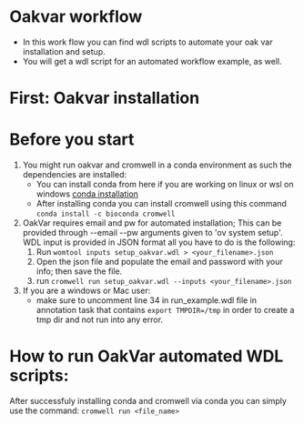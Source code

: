 # Oakvar workflow
- In this work flow you can find wdl scripts to automate your oak var installation and setup.
- You will get a wdl script for an automated workflow example, as well.
# First: Oakvar installation

# Before you start
1. You might run oakvar and cromwell in a conda environment as such the dependencies are installed:
    - You can install conda from here if you are working on linux or wsl on windows [conda installation](https://docs.conda.io/projects/conda/en/latest/user-guide/install/linux.html)
    - After installing conda you can install cromwell using this command `conda install -c bioconda cromwell`
2. OakVar requires email and pw for automated installation; This can be provided through --email --pw arguments given to 'ov system setup'. 
    WDL input is provided in JSON format all you have to do is the following:
    1. Run `womtool inputs setup_oakvar.wdl > <your_filename>.json`
    2. Open the json file and populate the email and password with your info; then save the file.
    3. run `cromwell run setup_oakvar.wdl --inputs <your_filename>.json`
3. If you are a windows or Mac user:
    - make sure to uncomment line 34 in run_example.wdl file in  annotation task that contains `export TMPDIR=/tmp` in order to create a tmp dir and not run into any error.
# How to run OakVar automated WDL scripts: 
After successfuly installing conda and cromwell via conda you can simply use the command: `cromwell run <file_name>`